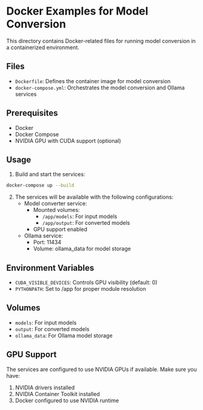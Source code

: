 # Docker Examples for Model Conversion

This directory contains Docker-related files for running model conversion in a containerized environment.

## Files

- `Dockerfile`: Defines the container image for model conversion
- `docker-compose.yml`: Orchestrates the model conversion and Ollama services

## Prerequisites

- Docker
- Docker Compose
- NVIDIA GPU with CUDA support (optional)

## Usage

1. Build and start the services:
```bash
docker-compose up --build
```

2. The services will be available with the following configurations:
   - Model converter service:
     - Mounted volumes:
       - `/app/models`: For input models
       - `/app/output`: For converted models
     - GPU support enabled
   - Ollama service:
     - Port: 11434
     - Volume: ollama_data for model storage

## Environment Variables

- `CUDA_VISIBLE_DEVICES`: Controls GPU visibility (default: 0)
- `PYTHONPATH`: Set to /app for proper module resolution

## Volumes

- `models`: For input models
- `output`: For converted models
- `ollama_data`: For Ollama model storage

## GPU Support

The services are configured to use NVIDIA GPUs if available. Make sure you have:
1. NVIDIA drivers installed
2. NVIDIA Container Toolkit installed
3. Docker configured to use NVIDIA runtime 